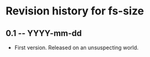 # Revision history for fs-size

## 0.1 -- YYYY-mm-dd

* First version. Released on an unsuspecting world.
